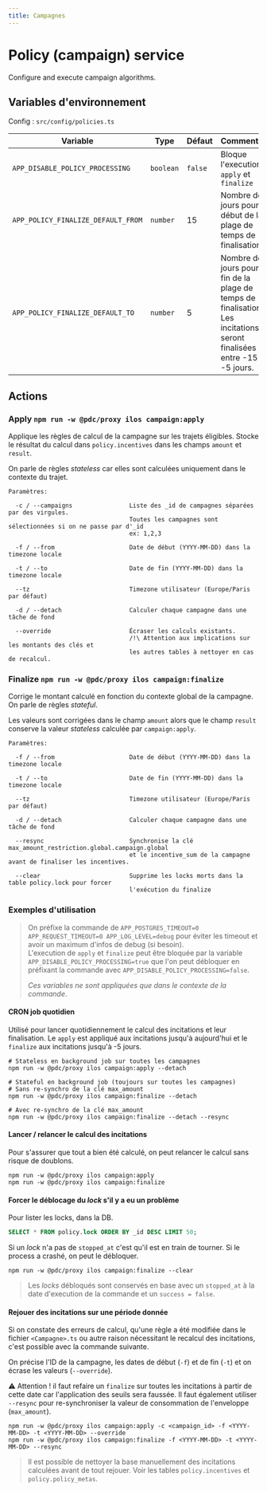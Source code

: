 ```yaml
---
title: Campagnes
---
```


# Policy (campaign) service

Configure and execute campaign algorithms.

## Variables d'environnement

Config : `src/config/policies.ts`

| Variable | Type | Défaut | Commentaire |
| --- | --- | --- | --- |
| `APP_DISABLE_POLICY_PROCESSING` | `boolean` | `false` | Bloque l'execution de `apply` et `finalize` |
| `APP_POLICY_FINALIZE_DEFAULT_FROM` | `number` | 15 | Nombre de jours pour le début de la plage de temps de finalisation. |
| `APP_POLICY_FINALIZE_DEFAULT_TO` | `number` | 5 | Nombre de jours pour la fin de la plage de temps de finalisation. Les incitations seront finalisées entre -15 et -5 jours. |

## Actions

### Apply `npm run -w @pdc/proxy ilos campaign:apply`

Applique les règles de calcul de la campagne sur les trajets éligibles. Stocke le résultat du calcul dans `policy.incentives` dans les champs `amount` et `result`.

On parle de règles _stateless_ car elles sont calculées uniquement dans le contexte du trajet.

```
Paramètres:

  -c / --campaigns                Liste des _id de campagnes séparées par des virgules.
                                  Toutes les campagnes sont sélectionnées si on ne passe par d'_id
                                  ex: 1,2,3

  -f / --from                     Date de début (YYYY-MM-DD) dans la timezone locale

  -t / --to                       Date de fin (YYYY-MM-DD) dans la timezone locale

  --tz                            Timezone utilisateur (Europe/Paris par défaut)

  -d / --detach                   Calculer chaque campagne dans une tâche de fond

  --override                      Écraser les calculs existants.
                                  /!\ Attention aux implications sur les montants des clés et
                                  les autres tables à nettoyer en cas de recalcul.
```

### Finalize `npm run -w @pdc/proxy ilos campaign:finalize`

Corrige le montant calculé en fonction du contexte global de la campagne. On parle de règles _stateful_.

Les valeurs sont corrigées dans le champ `amount` alors que le champ `result` conserve la valeur _stateless_ calculée par `campaign:apply`.

```
Paramètres:

  -f / --from                     Date de début (YYYY-MM-DD) dans la timezone locale

  -t / --to                       Date de fin (YYYY-MM-DD) dans la timezone locale

  --tz                            Timezone utilisateur (Europe/Paris par défaut)

  -d / --detach                   Calculer chaque campagne dans une tâche de fond

  --resync                        Synchronise la clé max_amount_restriction.global.campaign.global
                                  et le incentive_sum de la campagne avant de finaliser les incentives.

  --clear                         Supprime les locks morts dans la table policy.lock pour forcer
                                  l'exécution du finalize
```

### Exemples d'utilisation

> On préfixe la commande de `APP_POSTGRES_TIMEOUT=0 APP_REQUEST_TIMEOUT=0 APP_LOG_LEVEL=debug` pour éviter les timeout et avoir un maximum d'infos de debug (si besoin).  
> L'execution de `apply` et `finalize` peut être bloquée par la variable `APP_DISABLE_POLICY_PROCESSING=true` que l'on peut débloquer en préfixant la commande avec `APP_DISABLE_POLICY_PROCESSING=false`.
>
> _Ces variables ne sont appliquées que dans le contexte de la commande_.

#### CRON job quotidien

Utilisé pour lancer quotidiennement le calcul des incitations et leur finalisation. Le `apply` est appliqué aux incitations jusqu'à aujourd'hui et le `finalize` aux incitations jusqu'à -5 jours.

```shell
# Stateless en background job sur toutes les campagnes
npm run -w @pdc/proxy ilos campaign:apply --detach

# Stateful en background job (toujours sur toutes les campagnes)
# Sans re-synchro de la clé max_amount
npm run -w @pdc/proxy ilos campaign:finalize --detach

# Avec re-synchro de la clé max_amount
npm run -w @pdc/proxy ilos campaign:finalize --detach --resync
```

#### Lancer / relancer le calcul des incitations

Pour s'assurer que tout a bien été calculé, on peut relancer le calcul sans risque de doublons.

```shell
npm run -w @pdc/proxy ilos campaign:apply
npm run -w @pdc/proxy ilos campaign:finalize
```

#### Forcer le déblocage du _lock_ s'il y a eu un problème

Pour lister les locks, dans la DB.

```sql
SELECT * FROM policy.lock ORDER BY _id DESC LIMIT 50;
```

Si un _lock_ n'a pas de `stopped_at` c'est qu'il est en train de tourner. Si le process a crashé, on peut le débloquer.

```shell
npm run -w @pdc/proxy ilos campaign:finalize --clear
```

> Les _locks_ débloqués sont conservés en base avec un `stopped_at` à la date d'execution de la commande et un `success = false`.

#### Rejouer des incitations sur une période donnée

Si on constate des erreurs de calcul, qu'une règle a été modifiée dans le fichier `<Campagne>.ts` ou autre raison nécessitant le recalcul des incitations, c'est possible avec la commande suivante.

On précise l'ID de la campagne, les dates de début (`-f`) et de fin (`-t`) et on écrase les valeurs (`--override`).

:warning: Attention ! il faut refaire un `finalize` sur toutes les incitations à partir de cette date car l'application des seuils sera faussée. Il faut également utiliser `--resync` pour re-synchroniser la valeur de consommation de l'enveloppe (`max_amount`).

```shell
npm run -w @pdc/proxy ilos campaign:apply -c <campaign_id> -f <YYYY-MM-DD> -t <YYYY-MM-DD> --override
npm run -w @pdc/proxy ilos campaign:finalize -f <YYYY-MM-DD> -t <YYYY-MM-DD> --resync
```

> Il est possible de nettoyer la base manuellement des incitations calculées avant de tout rejouer. Voir les tables `policy.incentives` et `policy.policy_metas`.